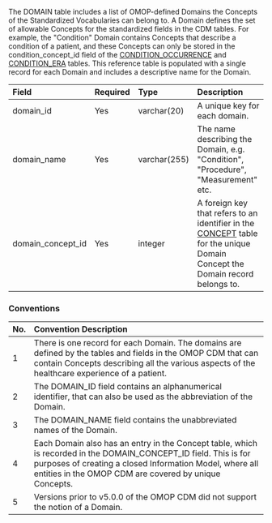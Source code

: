 The DOMAIN table includes a list of OMOP-defined Domains the Concepts of the Standardized Vocabularies can belong to. A Domain defines the set of allowable Concepts for the standardized fields in the CDM tables. For example, the "Condition" Domain contains Concepts that describe a condition of a patient, and these Concepts can only be stored in the condition_concept_id field of the [CONDITION_OCCURRENCE](https://github.com/OHDSI/CommonDataModel/wiki/CONDITION_OCCURRENCE) and [CONDITION_ERA](https://github.com/OHDSI/CommonDataModel/wiki/CONDITION_ERA) tables. This reference table is populated with a single record for each Domain and includes a descriptive name for the Domain.

Field|Required|Type|Description
:------------------|:--------|:------------|:----------------------------------
|domain_id|Yes|varchar(20)|A unique key for each domain.|
|domain_name|Yes|varchar(255)|The name describing the Domain, e.g. "Condition", "Procedure", "Measurement" etc.|
|domain_concept_id|Yes|integer|A foreign key that refers to an identifier in the [CONCEPT](https://github.com/OHDSI/CommonDataModel/wiki/CONCEPT) table for the unique Domain Concept the Domain record belongs to.|

### Conventions

No.|Convention Description
:--------|:------------------------------------
| 1  | There is one record for each Domain. The domains are defined by the tables and fields in the OMOP CDM that can contain Concepts describing all the various aspects of the healthcare experience of a patient. |
| 2  | The DOMAIN_ID field contains an alphanumerical identifier, that can also be used as the abbreviation of the Domain. |
| 3  | The DOMAIN_NAME field contains the unabbreviated names of the Domain. |
| 4  | Each Domain also has an entry in the Concept table, which is recorded in the DOMAIN_CONCEPT_ID field. This is for purposes of creating a closed Information Model, where all entities in the OMOP CDM are covered by unique Concepts.
| 5  | Versions prior to v5.0.0 of the OMOP CDM did not support the notion of a Domain. |
